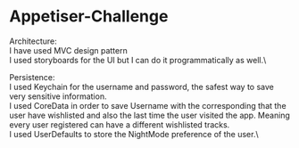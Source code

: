 # Appetiser-Challenge
Architecture:\
I have used MVC design pattern\
I used storyboards for the UI but I can do it programmatically as well.\

Persistence:\
I used Keychain for the username and password, the safest way to save very sensitive information.\
I used CoreData in order to save Username with the corresponding that the user have wishlisted and also the last time the user visited the app. Meaning every user registered can have a different wishlisted tracks.\
I used UserDefaults to store the NightMode preference of the user.\
